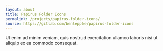```yaml
---
layout: about
title: Papirus Folder Icons
permalink: /projects/papirus-folder-icons/
source: https://gitlab.com/benleppke/papirus-folder-icons
---
```


Ut enim ad minim veniam, quis nostrud exercitation ullamco laboris nisi ut aliquip ex ea commodo consequat.